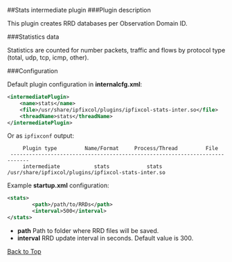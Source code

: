##<a name="top"></a>Stats intermediate plugin
###Plugin description

This plugin creates RRD databases per Observation Domain ID.

###Statistics data

Statistics are counted for number packets, traffic and flows by protocol type (total, udp, tcp, icmp, other).

###Configuration

Default plugin configuration in **internalcfg.xml**:

```xml
<intermediatePlugin>
    <name>stats</name>
    <file>/usr/share/ipfixcol/plugins/ipfixcol-stats-inter.so</file>
    <threadName>stats</threadName>
</intermediatePlugin>
```

Or as `ipfixconf` output:
  
```
     Plugin type         Name/Format     Process/Thread         File        
 ----------------------------------------------------------------------------
     intermediate           stats            stats          /usr/share/ipfixcol/plugins/ipfixcol-stats-inter.so
```

Example **startup.xml** configuration:

```xml
<stats>
        <path>/path/to/RRDs</path>
        <interval>500</interval>
</stats>
```
*  **path** Path to folder where RRD files will be saved.
*  **interval** RRD update interval in seconds. Default value is 300.

[Back to Top](#top)

